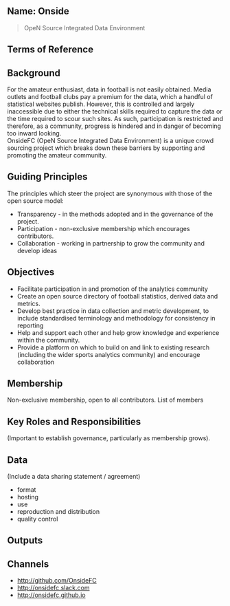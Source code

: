## Name: Onside

> OpeN Source Integrated Data Environment

## Terms of Reference

## Background
For the amateur enthusiast, data in football is not easily obtained. Media outlets and football clubs pay a premium for the data, which a handful of statistical websites publish.  However, this is controlled and largely inaccessible due to either the technical skills required to capture the data or the time required to scour such sites.  As such, participation is restricted and therefore, as a community, progress is hindered and in danger of becoming too inward looking.  
OnsideFC (OpeN Source Integrated Data Environment) is a unique crowd sourcing project which breaks down these barriers by supporting and promoting the amateur community.

## Guiding Principles
The principles which steer the project are synonymous with those of the open source model:
+ Transparency - in the methods adopted and in the governance of the project.
+ Participation - non-exclusive membership which encourages contributors.
+ Collaboration - working in partnership to grow the community and develop ideas

## Objectives
+ Facilitate participation in and promotion of the analytics community
+ Create an open source directory of football statistics, derived data and metrics.
+ Develop best practice in data collection and metric development, to include standardised terminology and methodology for consistency in reporting
+ Help and support each other and help grow knowledge and experience within the community.
+ Provide a platform on which to build on and link to existing research (including the wider sports analytics community) and encourage collaboration

## Membership
Non-exclusive membership, open to all contributors.
List of members

## Key Roles and Responsibilities
(Important to establish governance, particularly as membership grows).

## Data
(Include a data sharing statement / agreement)
+ format
+ hosting
+ use
+ reproduction and distribution
+ quality control

## Outputs

## Channels

+ http://github.com/OnsideFC
+ http://onsidefc.slack.com
+ http://onsidefc.github.io
